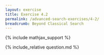 ```yaml
---
layout: exercise
title: Exercise 4.2
permalink: /advanced-search-exercises/4-2/
breadcrumb: Beyond Classical Search
---
```


{% include mathjax_support %}

<div><i class="arrow-up loader" data-chapter="advanced-search-exercises" data-exercise="ex_2" data-rating="0"></i></div>
{% include_relative question.md %}
